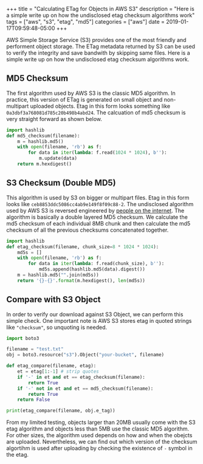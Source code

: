 +++
title = "Calculating ETag for Objects in AWS S3"
description =  "Here is a simple write up on how the undisclosed etag checksum algorithms work"
tags = ["aws", "s3", "etag", "md5"]
categories = ["aws"]
date = 2019-01-17T09:59:48-05:00
+++

AWS Simple Storage Service (S3) provides one of the most friendly and performent object storage. The ETag metadata returned by S3 can be used to verify the integrity and save bandwith by skipping same files. Here is a simple write up on how the undisclosed etag checksum algorithms work.
<!--more-->

## MD5 Checksum

The first algorithm used by AWS S3 is the classic MD5 algorithm. In practice, this version of ETag is generated on small object and non-multipart uploaded objects. Etag in this form looks something like `0a3dbf3a768081d785c20b498b4abd24`. The calcuation of md5 checksum is very straight forward as shown below.

```Python
import hashlib
def md5_checksum(filename):
    m = hashlib.md5()
    with open(filename, 'rb') as f:
        for data in iter(lambda: f.read(1024 * 1024), b''):
            m.update(data)
    return m.hexdigest()
```

## S3 Checksum (Double MD5)

This algorithm is used by S3 on bigger or multipart files. Etag in this form looks like `ceb8853ddc5086cc4ab9e149f8f09c88-2`. The undisclosed algorithm used by AWS S3 is reversed engineered by [people on the internet](https://github.com/antespi/s3md5). The algorithm is basically a double layered MD5 checksum. We calculate the md5 checksum of each individual 8MB chunk and then calculate the md5 checksum of all the previous checksums concatenated together.

```Python
import hashlib
def etag_checksum(filename, chunk_size=8 * 1024 * 1024):
    md5s = []
    with open(filename, 'rb') as f:
        for data in iter(lambda: f.read(chunk_size), b''):
            md5s.append(hashlib.md5(data).digest())
    m = hashlib.md5("".join(md5s))
    return '{}-{}'.format(m.hexdigest(), len(md5s))
```

## Compare with S3 Object

In order to verify our download against S3 Object, we can perform this simple check. One important note is AWS S3 stores etag in quoted strings like `"checksum"`, so unquoting is needed.

```Python
import boto3

filename = "test.txt"
obj = boto3.resource("s3").Object("your-bucket", filename)

def etag_compare(filename, etag):
    et = etag[1:-1] # strip quotes
    if '-' in et and et == etag_checksum(filename):
        return True
    if '-' not in et and et == md5_checksum(filename):
        return True
    return False

print(etag_compare(filename, obj.e_tag))
```

From my limited testing, objects larger than 20MB usually come with the S3 etag algorithm and objects less than 5MB use the classic MD5 algorithm. For other sizes, the algorithm used depends on how and when the obejcts are uploaded. Nevertheless, we can find out which version of the checksum algortihm is used after uploading by checking the existence of `-` symbol in the etag.

